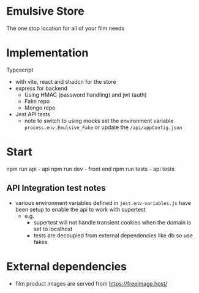 # Emulsive Store
The one stop location for all of your film needs

# Implementation
Typescript 
- with vite, react and shadcn for the store
- express for backend
    - Using HMAC (password handling) and jwt (auth)
    - Fake repo
    - Mongo repo
- Jest API tests
  - note to switch to using mocks set the environment variable `process.env.Emulsive_Fake` or update the `/api/appConfig.json`

# Start
npm run api - api
npm run dev - front end
npm run tests - api tests

## API Integration test notes
- various environment variables defined in `jest.env-variables.js` have been setup to enable the api to work with supertest
  - e.g. 
    - supertest will not handle transient cookies when the domain is set to localhost
    - tests are decoupled from external dependencies like db so use fakes

# External dependencies
- film product images are served from https://freeimage.host/